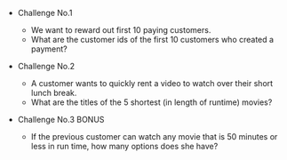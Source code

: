 - Challenge No.1
    - We want to reward out first 10 paying customers. 
    - What are the customer ids of the first 10 customers who created a payment?

- Challenge No.2
    - A customer wants to quickly rent a video to watch over their short lunch break.
    - What are the titles of the 5 shortest (in length of runtime) movies?

- Challenge No.3 BONUS
    - If the previous customer can watch any movie that is 50 minutes or less in run time, how many options does she have?
